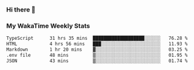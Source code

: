### Hi there 👋

<!--
**royschrauwen/royschrauwen** is a ✨ _special_ ✨ repository because its `README.md` (this file) appears on your GitHub profile.

Here are some ideas to get you started:

- 🔭 I’m currently working on ...
- 🌱 I’m currently learning ...
- 👯 I’m looking to collaborate on ...
- 🤔 I’m looking for help with ...
- 💬 Ask me about ...
- 📫 How to reach me: ...
- 😄 Pronouns: ...
- ⚡ Fun fact: ...
-->


### My WakaTime Weekly Stats
<!--START_SECTION:waka-->

```txt
TypeScript      31 hrs 35 mins  ███████████████████░░░░░░   76.28 %
HTML            4 hrs 56 mins   ███░░░░░░░░░░░░░░░░░░░░░░   11.93 %
Markdown        1 hr 20 mins    ▓░░░░░░░░░░░░░░░░░░░░░░░░   03.25 %
.env file       48 mins         ▒░░░░░░░░░░░░░░░░░░░░░░░░   01.95 %
JSON            43 mins         ▒░░░░░░░░░░░░░░░░░░░░░░░░   01.74 %
```

<!--END_SECTION:waka-->
